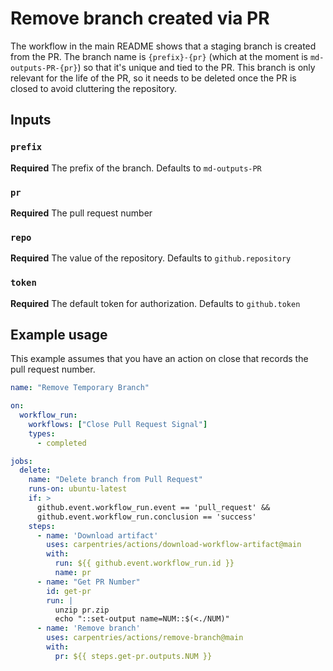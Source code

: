 # Remove branch created via PR

The workflow in the main README shows that a staging branch is created from the PR. The branch name is `{prefix}-{pr}` (which at the moment is `md-outputs-PR-{pr}`) so that it's unique and tied to the PR. This branch is only relevant for the life of the PR, so it needs to be deleted once the PR is closed to avoid cluttering the repository. 

## Inputs

### `prefix`

**Required** The prefix of the branch. Defaults to `md-outputs-PR`

### `pr`

**Required** The pull request number

### `repo`

**Required** The value of the repository. Defaults to `github.repository`

### `token`

**Required** The default token for authorization. Defaults to `github.token`


## Example usage

This example assumes that you have an action on close that records the pull
request number.

```yaml
name: "Remove Temporary Branch"

on:
  workflow_run:
    workflows: ["Close Pull Request Signal"]
    types:
      - completed

jobs:
  delete:
    name: "Delete branch from Pull Request"
    runs-on: ubuntu-latest
    if: >
      github.event.workflow_run.event == 'pull_request' &&
      github.event.workflow_run.conclusion == 'success'
    steps:
      - name: 'Download artifact'
        uses: carpentries/actions/download-workflow-artifact@main
        with:
          run: ${{ github.event.workflow_run.id }}
          name: pr
      - name: "Get PR Number"
        id: get-pr
        run: |
          unzip pr.zip
          echo "::set-output name=NUM::$(<./NUM)"
      - name: 'Remove branch'
        uses: carpentries/actions/remove-branch@main
        with:
          pr: ${{ steps.get-pr.outputs.NUM }}
```

